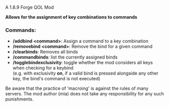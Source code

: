 A 1.8.9 Forge QOL Mod

**Allows for the assignment of key combinations to commands**

### Commands:  
- **/addbind \<command\>**: Assign a command to a key combination  
- **/removebind \<command\>**: Remove the bind for a given command  
- **/clearbinds**: Removes all binds  
- **/commandbinds**: list the currently assigned binds
- **/togglebindexclusivity**: toggle whether the mod considers all keys when checking for a keybind
  <br>(e.g. with exclusivity **on**, if a valid bind is pressed alongside any other key, the bind's command is not executed)

Be aware that the practice of 'macroing' is against the rules of many servers. The mod author (mia) does not take any responsibility for any such punishments.
